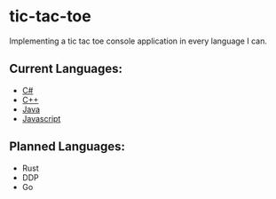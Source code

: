 # tic-tac-toe
Implementing a tic tac toe console application in every language I can.

## Current Languages:
- [C#](/CSharp/Program.cs)
- [C++](/Cpp/tic-tac-toe.cpp)
- [Java](Java/App.java)
- [Javascript](Javascript/tic-tac-toe.js)

## Planned Languages:
- Rust
- DDP
- Go